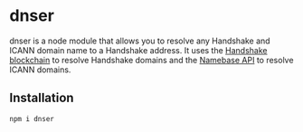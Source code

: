 # dnser

dnser is a node module that allows you to resolve any Handshake and ICANN domain name to a Handshake address. It uses the [Handshake blockchain](https://handshake.org) to resolve Handshake domains and the [Namebase API](https://namebase.io) to resolve ICANN domains.

## Installation

```bash
npm i dnser
```